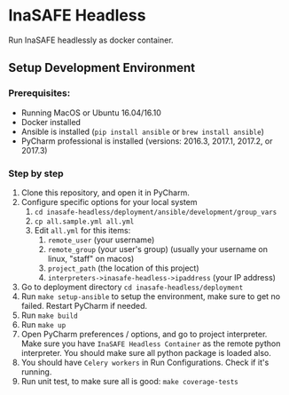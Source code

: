 # InaSAFE Headless

Run InaSAFE headlessly as docker container.

## Setup Development Environment

### Prerequisites:
- Running MacOS or Ubuntu 16.04/16.10
- Docker installed
- Ansible is installed (`pip install ansible` or `brew install ansible`)
- PyCharm professional is installed (versions: 2016.3, 2017.1, 2017.2, or 2017.3)


### Step by step
1. Clone this repository, and open it in PyCharm.
2. Configure specific options for your local system
   1. `cd inasafe-headless/deployment/ansible/development/group_vars`
   2. `cp all.sample.yml all.yml`
   3. Edit `all.yml` for this items:
      1. `remote_user` (your username)
      2. `remote_group` (your user's group) (usually your username on linux, "staff" on macos)
      3. `project_path` (the location of this project)
      4. `interpreters->inasafe-headless->ipaddress` (your IP address)
3. Go to deployment directory `cd inasafe-headless/deployment`
3. Run `make setup-ansible` to setup the environment, make sure to get no failed. Restart PyCharm if needed.
4. Run `make build`
5. Run `make up`
6. Open PyCharm preferences / options, and go to project interpreter. Make sure you have `InaSAFE Headless Container` as the remote python interpreter. You should make sure all python package is loaded also.
7. You should have `Celery workers` in Run Configurations. Check if it's running.
8. Run unit test, to make sure all is good: `make coverage-tests`